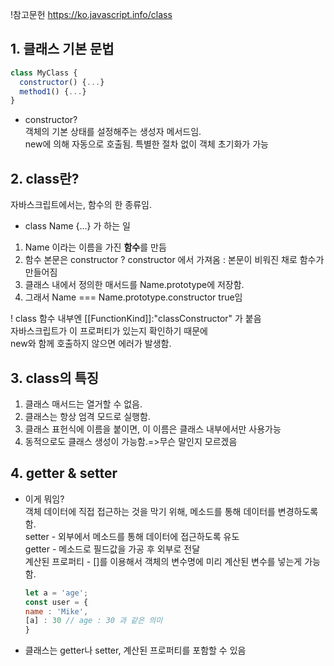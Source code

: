 !참고문헌
https://ko.javascript.info/class

## 1. 클래스 기본 문법
```javascript
class MyClass {
  constructor() {...}
  method1() {...}
}
```

* constructor?  
객체의 기본 상태를 설정해주는 생성자 메서드임.  
new에 의해 자동으로 호출됨. 특별한 절차 없이 객체 초기화가 가능  


## 2. class란?
 자바스크립트에서는, 함수의 한 종류임.
 * class Name {...} 가 하는 일  
 1. Name 이라는 이름을 가진 **함수**를 만듬
 2. 함수 본문은 constructor ? constructor 에서 가져옴 : 본문이 비워진 채로 함수가 만들어짐
 3. 클래스 내에서 정의한 매서드를 Name.prototype에 저장함.
 4. 그래서 Name === Name.prototype.constructor true임

! class 함수 내부엔 [[FunctionKind]]:"classConstructor" 가 붙음    
자바스크립트가 이 프로퍼티가 있는지 확인하기 때문에    
new와 함께 호출하지 않으면 에러가 발생함.  
 
 
## 3. class의 특징  
1. 클래스 매서드는 열거할 수 없음.  
2. 클래스는 항상 엄격 모드로 실행함.  
3. 클래스 표헌식에 이름을 붙이면, 이 이름은 클래스 내부에서만 사용가능  
4. 동적으로도 클래스 생성이 가능함.=>무슨 말인지 모르겠음  

## 4. getter & setter  
* 이게 뭐임?    
  객체 데이터에 직접 접근하는 것을 막기 위해, 메소드를 통해 데이터를 변경하도록 함.  
  setter - 외부에서 메소드를 통해 데이터에 접근하도록 유도  
  getter - 메소드로 필드값을 가공 후 외부로 전달  
  계산된 프로퍼티 - []를 이용해서 객체의 변수명에 미리 계산된 변수를 넣는게 가능함.  
  ```javascript
  let a = 'age';
  const user = {
  name : 'Mike',
  [a] : 30 // age : 30 과 같은 의미
  }
  ```
* 클래스는 getter나 setter, 계산된 프로퍼티를 포함할 수 있음  
